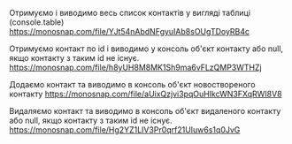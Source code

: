 Отримуємо і виводимо весь список контактів у вигляді таблиці (console.table)
https://monosnap.com/file/YJt54nAbdNFgyuIAb8sOUgTDoyRB4c

Отримуємо контакт по id і виводимо у консоль об'єкт контакту або null, якщо контакту з таким id не існує.
https://monosnap.com/file/h8yUH8M8MK1Sh9ma6vFLzQMP3WTHZj

Додаємо контакт та виводимо в консоль об'єкт новоствореного контакту
https://monosnap.com/file/aUixQzjvi3pqOuHIkcWN3FXqRWI8V8

Видаляємо контакт та виводимо в консоль об'єкт видаленого контакту або null, якщо контакту з таким id не існує.
https://monosnap.com/file/Hg2YZ1LIV3Pr0qrf21UIuw6s1q0JvG
